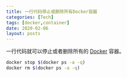 ```yaml
---
title: 一行代码停止或删除所有Docker容器
categories: [Tech]
tags: [docker,container]
date: 2020-02-06
layout: posts
---
```


一行代码就可以停止或者删除所有的 [Docker](http://www.docker.io/) 容器。

<!-- more -->

```sh
docker stop $(docker ps -a -q)
docker rm $(docker ps -a -q)
```

